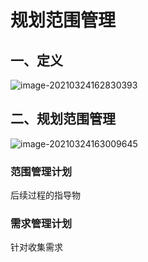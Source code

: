 # 规划范围管理

## 一、定义

![image-20210324162830393](../picture/image-20210324162830393.png)





## 二、规划范围管理

![image-20210324163009645](../picture/image-20210324163009645.png)





### 范围管理计划

后续过程的指导物

### 需求管理计划

针对收集需求





















































